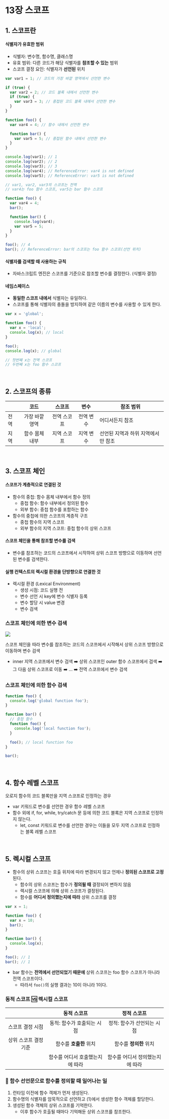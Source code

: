 # 13장 스코프

## 1. 스코프란

#### **식별자**가 **유효한 범위**

- 식별자: 변수명, 함수명, 클래스명
- 유효 범위: 다른 코드가 해당 식별자를 **참조할 수 있는** 범위
- 스코프 결정 요인: 식별자가 **선언된** 위치

```js
var var1 = 1; // 코드의 가장 바깥 영역에서 선언한 변수

if (true) {
  var var2 = 2; // 코드 블록 내에서 선언한 변수
  if (true) {
    var var3 = 3; // 중첩된 코드 블록 내에서 선언한 변수
  }
}

function foo() {
  var var4 = 4; // 함수 내에서 선언한 변수

  function bar() {
    var var5 = 5; // 중첩된 함수 내에서 선언한 변수
  }
}

console.log(var1); // 1
console.log(var2); // 2
console.log(var3); // 3
console.log(var4); // ReferenceError: var4 is not defined
console.log(var5); // ReferenceError: var5 is not defined

// var1, var2, var3의 스코프는 전역
// var4는 foo 함수 스코프, var5는 bar 함수 스코프
```

```js
function foo() {
  var var4 = 4;
  bar();

  function bar() {
    console.log(var4);
    var var5 = 5;
  }
}

foo(); // 4
bar(); // ReferenceError: bar의 스코프는 foo 함수 스코프(선언 위치)
```

#### 식별자를 검색할 때 사용하는 규칙

- 자바스크립트 엔진은 스코프를 기준으로 참조할 변수를 결정한다. (식별자 결정)

#### 네임스페이스

- **동일한 스코프 내에서** 식별자는 유일하다.
- 스코프를 통해 식별자의 충돌을 방지하여 같은 이름의 변수를 사용할 수 있게 한다.

```js
var x = 'global';

function foo() {
  var x = 'local';
  console.log(x); // local
}

foo();
console.log(x); // global

// 첫번째 x는 전역 스코프
// 두번째 x는 foo 함수 스코프
```

<br />

## 2. 스코프의 종류

|      |      코드      |   스코프    |   변수    | 참조 범위                          |
| ---- | :------------: | :---------: | :-------: | ---------------------------------- |
| 전역 | 가장 바깥 영역 | 전역 스코프 | 전역 변수 | 어디서든지 참조                    |
| 지역 | 함수 몸체 내부 | 지역 스코프 | 지역 변수 | 선언된 지역과 하위 지역에서만 참조 |

<br />

## 3. 스코프 체인

#### 스코프가 계층적으로 연결된 것

- 함수의 중첩: 함수 몸체 내부에서 함수 정의
  - 중첩 함수: 함수 내부에서 정의된 함수
  - 외부 함수: 중첩 함수를 포함하는 함수
- 함수의 중첩에 의한 스코프의 계층적 구조
  - 중첩 함수의 지역 스코프
  - 외부 함수의 지역 스코프: 중첩 함수의 상위 스코프

#### 스코프 체인을 통해 참조할 변수를 검색

- 변수를 참조하는 코드의 스코프에서 시작하여 상위 스코프 방향으로 이동하며 선언된 변수를 검색한다.

#### 실행 컨텍스트의 렉시컬 환경을 단방향으로 연결한 것

- 렉시컬 환경 (Lexical Environment)
  - 생성 시점: 코드 실행 전
  - 변수 선언 시 key에 변수 식별자 등록
  - 변수 할당 시 value 변경
  - 변수 검색

### 스코프 체인에 의한 변수 검색

<img src="./scope.png"></img>

스코프 체인을 따라 변수를 참조하는 코드의 스코프에서 시작해서 상위 스코프 방향으로 이동하며 변수 검색

- inner 지역 스코프에서 변수 검색 ➡️ 상위 스코프인 outer 함수 스코프에서 검색 ➡️ 그 다음 상위 스코프로 이동 ➡️ ... ➡️ 전역 스코프에서 변수 검색

### 스코프 체인에 의한 함수 검색

```js
function foo() {
  console.log('global function foo');
}

function bar() {
  // 중첩 함수
  function foo() {
    console.log('local function foo');
  }

  foo(); // local function foo
}

bar();
```

<br />

## 4. 함수 레벨 스코프

오로지 함수의 코드 블록만을 지역 스코프로 인정하는 경우

- var 키워드로 변수를 선언한 경우 함수 레벨 스코프
- 함수 외에 if, for, while, try/catch 문 등에 의한 코드 블록은 지역 스코프로 인정하지 않는다.
  - let, const 키워드로 변수를 선언한 경우는 이들을 모두 지역 스코프로 인정하는 블록 레벨 스코프

<br />

## 5. 렉시컬 스코프

- 함수의 상위 스코프는 호출 위치에 따라 변경되지 않고 언제나 **정의된 스코프로 고정**된다.
  - 함수의 상위 스코프는 함수가 **정의될 때** 결정되어 변하지 않음
  - 렉시컬 스코프에 의해 상위 스코프가 결정된다.
  - 함수를 **어디서 정의했는지에 따라** 상위 스코프를 결정

```js
var x = 1;

function foo() {
  var x = 10;
  bar();
}

function bar() {
  console.log(x);
}

foo(); // 1
bar(); // 1
```

- bar 함수는 **전역에서 선언되었기 때문에** 상위 스코프는 foo 함수 스코프가 아니라 전역 스코프이다.
  - 따라서 `foo()`의 실행 결과는 10이 아니라 1이다.

### 동적 스코프 🆚 렉시컬 스코프

|                       |           동적 스코프           |           정적 스코프           |
| :-------------------: | :-----------------------------: | :-----------------------------: |
|   스코프 결정 시점    |   동적: 함수가 호출되는 시점    |   정적: 함수가 선언되는 시점    |
| 상위 스코프 결정 기준 |     함수를 **호출한** 위치      |     함수를 **정의한** 위치      |
|                       | 함수를 어디서 호출했는지에 따라 | 함수를 어디서 정의했는지에 따라 |

### 🔎 함수 선언문으로 함수를 정의할 때 일어나는 일

1. 런타임 이전에 함수 객체가 먼저 생성된다.
2. 함수명의 식별자를 암묵적으로 선언하고 (1)에서 생성한 함수 객체를 할당한다.
3. 생성된 함수 객체의 상위 스코프를 기억한다.
   - 이후 함수가 호출될 때마다 기억해둔 상위 스코프를 참조한다.

